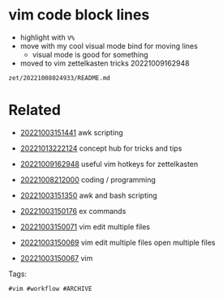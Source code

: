 # vim code block lines

- highlight with `V%`
- move with my cool visual mode bind for moving lines
  - visual mode is good for something
- moved to vim zettelkasten tricks 20221009162948

` zet/20221008024933/README.md `

# Related

- [20221003151441](/zet/20221003151441/README.md) awk scripting

- [20221013222124](/zet/20221013222124/README.md) concept hub for tricks and tips

- [20221009162948](/zet/20221009162948/README.md) useful vim hotkeys for zettelkasten
- [20221008212000](/zet/20221008212000/README.md) coding / programming
- [20221003151350](/zet/20221003151350/README.md) awk and bash scripting
- [20221003150176](/zet/20221003150176/README.md) ex commands
- [20221003150071](/zet/20221003150071/README.md) vim edit multiple files
- [20221003150069](/zet/20221003150069/README.md) vim edit multiple files open multiple files
- [20221003150067](/zet/20221003150067/README.md) vim

Tags:

    #vim #workflow #ARCHIVE
